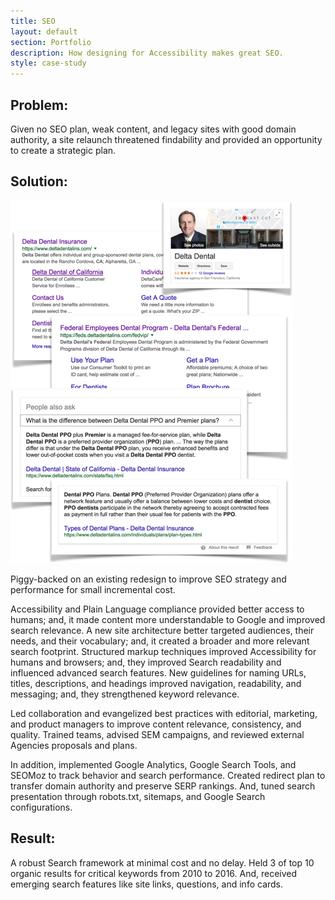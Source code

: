 ```yaml
---
title: SEO
layout: default
section: Portfolio
description: How designing for Accessibility makes great SEO.
style: case-study
---
```

## Problem:

Given no SEO plan, weak content, and legacy sites with good domain authority, a site relaunch threatened findability and provided an opportunity to create a strategic plan.

## Solution: 
![Search result placements](search.png "Search Results")

Piggy-backed on an existing redesign to improve SEO strategy and performance for small incremental cost.


Accessibility and Plain Language compliance provided better access to humans; and, it made content more understandable to Google and improved search relevance. A new site architecture better targeted audiences, their needs, and their vocabulary; and, it created a broader and more relevant search footprint. Structured markup techniques improved Accessibility for humans and browsers; and, they improved Search readability and influenced advanced search features. New guidelines for naming URLs, titles, descriptions, and headings improved navigation, readability, and messaging; and, they strengthened keyword relevance.

Led collaboration and evangelized best practices with editorial, marketing, and product managers to improve content relevance, consistency, and quality. Trained teams, advised SEM campaigns, and reviewed external Agencies proposals and plans.

In addition, implemented Google Analytics, Google Search Tools, and SEOMoz to track behavior and search performance. Created redirect plan to transfer domain authority and preserve SERP rankings. And, tuned search presentation through robots.txt, sitemaps, and Google Search configurations.</p>

## Result:

A robust Search framework at minimal cost and no delay. Held 3 of top 10 organic results for critical keywords from 2010 to 2016. And, received emerging search features like site links, questions, and info cards.
